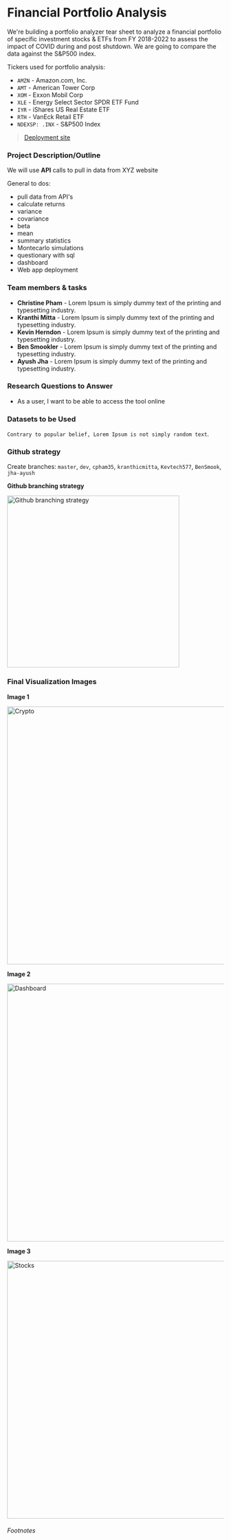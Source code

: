 # Financial Portfolio Analysis
We're building a portfolio analyzer tear sheet to analyze a financial portfolio of specific investment stocks & ETFs from FY 2018-2022 to assess the impact of COVID during and post shutdown. We are going to compare the data against the S&P500 index.

Tickers used for portfolio analysis:
- `AMZN` - Amazon.com, Inc.
- `AMT` - American Tower Corp
- `XOM` - Exxon Mobil Corp
- `XLE` - Energy Select Sector SPDR ETF Fund
- `IYR` - iShares US Real Estate ETF
- `RTH` - VanEck Retail ETF
- `NDEXSP: .INX` - S&P500 Index

> [Deployment site](https://www.google.com "Project 01")

### Project Description/Outline
We will use **API** calls to pull in data from XYZ website

General to dos:
- pull data from API's
- calculate returns
- variance
- covariance
- beta
- mean
- summary statistics
- Montecarlo simulations
- questionary with sql
- dashboard
- Web app deployment

### Team members & tasks
- **Christine Pham** - Lorem Ipsum is simply dummy text of the printing and typesetting industry.
- **Kranthi Mitta** - Lorem Ipsum is simply dummy text of the printing and typesetting industry.
- **Kevin Herndon** - Lorem Ipsum is simply dummy text of the printing and typesetting industry.
- **Ben Smookler** - Lorem Ipsum is simply dummy text of the printing and typesetting industry.
- **Ayush Jha** - Lorem Ipsum is simply dummy text of the printing and typesetting industry.

### Research Questions to Answer
- As a user, I want to be able to access the tool online 

### Datasets to be Used
```Contrary to popular belief, Lorem Ipsum is not simply random text```.

### Github strategy
Create branches: `master`, `dev`, `cpham35`, `kranthicmitta`, `Kevtech577`, `BenSmook`, `jha-ayush`

**Github branching strategy**


<img src="https://www.flagship.io/wp-content/uploads/gitflow-branching-strategy.png" alt="Github branching strategy" width="400" height="">

### Final Visualization Images

**Image 1**


<img src="https://imageio.forbes.com/specials-images/dam/imageserve/1135926485/0x0.jpg?format=jpg&width=1200" alt="Crypto" width="600" height="">

**Image 2**


<img src="https://static.infragistics.com/marketing/reveal/solutions/crypto-analytics/reveal-solution-crypto-analytics-portfolio-dashboard-768.jpg" alt="Dashboard" width="600" height="">


**Image 3**


<img src="https://www.bankrate.com/2019/03/22142110/How-to-trade-stocks.jpg" alt="Stocks" width="600" height="">

###### Footnotes